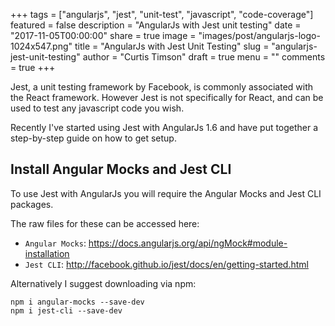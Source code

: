 +++
tags = ["angularjs", "jest", "unit-test", "javascript", "code-coverage"]
featured = false
description = "AngularJs with Jest unit testing"
date = "2017-11-05T00:00:00"
share = true
image = "images/post/angularjs-logo-1024x547.png"
title = "AngularJs with Jest Unit Testing"
slug = "angularjs-jest-unit-testing"
author = "Curtis Timson"
draft = true
menu = ""
comments = true
+++

Jest, a unit testing framework by Facebook, is commonly associated with the React framework. However Jest is not specifically for React, and can be used to test any javascript code you wish.

Recently I've started using Jest with AngularJs 1.6 and have put together a step-by-step guide on how to get setup.

## Install Angular Mocks and Jest CLI

To use Jest with AngularJs you will require the Angular Mocks and Jest CLI packages.

The raw files for these can be accessed here:

 - `Angular Mocks`: https://docs.angularjs.org/api/ngMock#module-installation
 - `Jest CLI`: http://facebook.github.io/jest/docs/en/getting-started.html

 Alternatively I suggest downloading via npm:

 ```
npm i angular-mocks --save-dev
npm i jest-cli --save-dev
 ```
